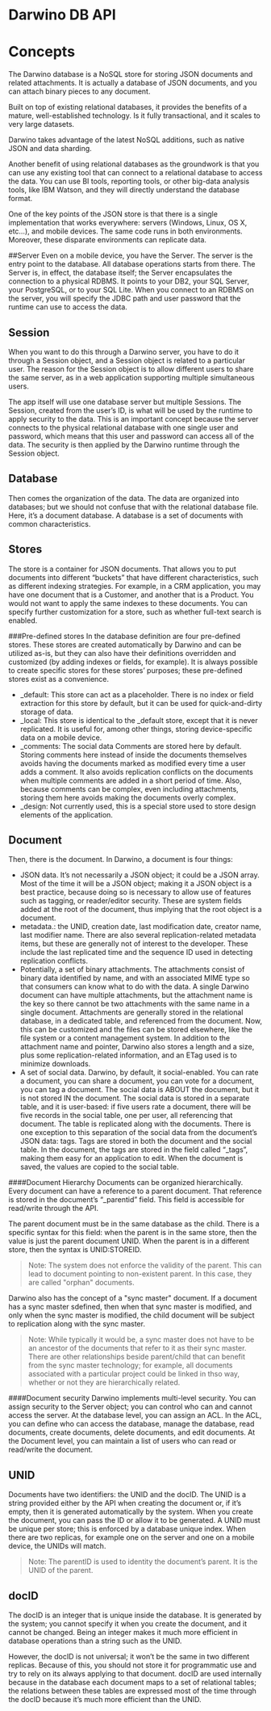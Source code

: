 Darwino DB API
=======================

# Concepts
The Darwino database is a NoSQL store for storing JSON documents and related attachments. It is actually a database of JSON documents, and you can attach binary pieces to any document.

Built on top of existing relational databases, it provides the benefits of a mature, well-established technology. Is it fully transactional, and it scales to very large datasets.

Darwino takes advantage of the latest NoSQL additions, such as native JSON and data sharding. 
 
Another benefit of using relational databases as the groundwork is that you can use any existing tool that can connect to a relational database to access the data.  You can use BI tools, reporting tools, or other big-data analysis tools, like IBM Watson, and they will directly understand the database format. 
 
One of the key points of the JSON store is that there is a single implementation that works everywhere: servers (Windows, Linux, OS X, etc…), and mobile devices. The same code runs in both environments. Moreover, these disparate environments can replicate data. 

##Server
Even on a mobile device, you have the Server. The server is the entry point to the database. All database operations starts from there. The Server is, in effect, the database itself; the Server encapsulates the connection to a physical RDBMS.  It points to your DB2, your SQL Server, your PostgreSQL, or to your SQL Lite. When you connect to an RDBMS on the server, you will specify the JDBC path and user password that the runtime can use to access the data.

## Session
When you want to do this through a Darwino server, you have to do it through a Session object, and a Session object is related to a particular user.  The reason for the Session object is to allow different users to share the same server, as in a web application supporting multiple simultaneous users.

The app itself will use one database server but multiple Sessions. The Session, created from the user’s ID, is what will be used by the runtime to apply security to the data. This is an important concept because the server connects to the physical relational database with one single user and password, which means that this user and password can access all of the data. The security is then applied by the Darwino runtime through the Session object.

## Database
Then comes the organization of the data.  The data are organized into databases; but we should not confuse that with the relational database file.  Here, it’s a document database.  A database is a set of documents with common characteristics. 
## Stores
The store is a container for JSON documents. That allows you to put documents into different “buckets” that have different characteristics, such as different indexing strategies. For example, in a CRM application, you may have one document that is a Customer, and another that is a Product. You would not want to apply the same indexes to these documents.  You can specify further customization for a store, such as whether full-text search is enabled.

###Pre-defined stores
In the database definition are four pre-defined stores. These stores are created automatically by Darwino and can be utilized as-is, but they can also have their definitions overridden and customized (by adding indexes or fields, for example). It is always possible to create specific stores for these stores’ purposes; these pre-defined stores exist as a convenience.
- _default: This store can act as a placeholder. There is no index or field extraction for this store by default, but it can be used for quick-and-dirty storage of data.
- _local: This store is identical to the _default store, except that it is never replicated. It is useful for, among other things, storing device-specific data on a mobile device.
- _comments: The social data Comments are stored here by default. Storing comments here instead of inside the documents themselves avoids having the documents marked as modified every time a user adds a comment. It also avoids replication conflicts on the documents when multiple comments are added in a short period of time. Also, because comments can be complex, even including attachments, storing them here avoids making the documents overly complex.
- _design: Not currently used, this is a special store used to store design elements of the application.


## Document
   Then, there is the document.  In Darwino, a document is four things:
- JSON data. It’s not necessarily a JSON object; it could be a JSON array. Most of the time it will be a JSON object; making it a JSON object is a best practice, because doing so is necessary to allow use of features such as tagging, or reader/editor security. These are system fields added at the root of the document, thus implying that the root object is a document.
- metadata.: the UNID, creation date, last modification date, creator name, last modifier name. There are also several replication-related metadata items, but these are generally not of interest to the developer. These include the last replicated time and the sequence ID used in detecting replication conflicts. 
- Potentially, a set of binary attachments. The attachments consist of binary data identified by name, and with an associated MIME type so that consumers can know what to do with the data. A single Darwino document can have multiple attachments, but the attachment name is the key so there cannot be two attachments with the same name in a single document. Attachments are generally stored in the relational database, in a dedicated table, and referenced from the document. Now, this can be customized and the files can be stored elsewhere, like the file system or a content management system. In addition to the attachment name and pointer, Darwino also stores a length and a size, plus some replication-related information, and an ETag used is to minimize downloads.
- A set of social data.  Darwino, by default, it social-enabled. You can rate a document, you can share a document, you can vote for a document, you can tag a document. The social data is ABOUT the document, but it is not stored IN the document. The social data is stored in a separate table, and it is user-based: if five users rate a document, there will be five records in the social table, one per user, all referencing that document. The table is replicated along with the documents.  There is one exception to this separation of the social data from the document’s JSON data: tags. Tags are stored in both the document and the social table. In the document, the tags are stored in the field called “_tags”, making them easy for an application to edit. When the document is saved, the values are copied to the social table.
 
####Document Hierarchy
Documents can be organized hierarchically. Every document can have a reference to a parent document. That reference is stored in the document’s “_parentid” field. This field is accessible for read/write through the API. 

The parent document must be in the same database as the child. There is a specific syntax for this field: when the parent is in the same store, then the value is just the parent document UNID. When the parent is in a different store, then the syntax is UNID:STOREID.

> Note: The system does not enforce the validity of the parent. This can lead to document pointing to non-existent parent. In this case, they are called "orphan" documents.

Darwino also has the concept of a "sync master" document. If a document has a sync master sdefined, then when that sync master is modified, and only when the sync master is modified, the child document will be subject to replication along with the sync master.

> Note: While typically it would be, a sync master does not have to be an ancestor of the documents that refer to it as their sync master. There are other relationships beside parent/child that can benefit from the sync master technology; for example, all documents associated with a particular project could be linked in thso way, whether or not they are hierarchically related.

 
####Document security
Darwino implements multi-level security. You can assign security to the Server object; you can control who can and cannot access the server. At the database level, you can assign an ACL. In the ACL, you can define who can access the database, manage the database, read documents, create documents, delete documents, and edit documents. At the Document level, you can maintain a list of users who can read or read/write the document.

##	UNID
   Documents have two identifiers: the UNID and the docID. The UNID is a string provided either by the API when creating the document or, if it’s empty, then it is generated automatically by the system. When you create the document, you can pass the ID or allow it to be generated. A UNID must be unique per store; this is enforced by a database unique index. When there are two replicas, for example one on the server and one on a mobile device, the UNIDs will match.

>    Note: The parentID is used to identity the document’s parent. It is the UNID of the parent.

## docID
   The docID is an integer that is unique inside the database. It is generated by the system; you cannot specify it when you create the document, and it cannot be changed. Being an integer makes it much more efficient in database operations than a string such as the UNID. 

   However, the docID is not universal; it won’t be the same in two different replicas. Because of this, you should not store it for programmatic use and try to rely on its always applying to that document. docID are used internally because in the database each document maps to a set of relational tables; the relations between these tables are expressed most of the time through the docID because it’s much more efficient than the UNID.
